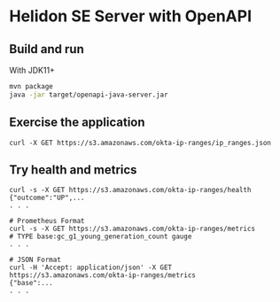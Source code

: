 # Helidon SE Server with OpenAPI

## Build and run

With JDK11+
```bash
mvn package
java -jar target/openapi-java-server.jar
```

## Exercise the application

```
curl -X GET https://s3.amazonaws.com/okta-ip-ranges/ip_ranges.json

```

## Try health and metrics

```
curl -s -X GET https://s3.amazonaws.com/okta-ip-ranges/health
{"outcome":"UP",...
. . .

# Prometheus Format
curl -s -X GET https://s3.amazonaws.com/okta-ip-ranges/metrics
# TYPE base:gc_g1_young_generation_count gauge
. . .

# JSON Format
curl -H 'Accept: application/json' -X GET https://s3.amazonaws.com/okta-ip-ranges/metrics
{"base":...
. . .
```